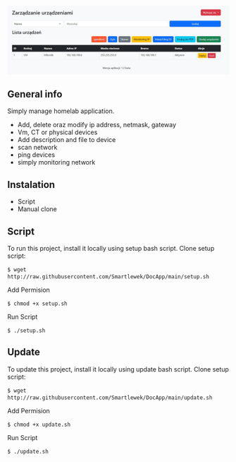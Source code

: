 ![My Image](https://github.com/Smartlewek/DocApp/blob/main/readme.jpg)
## General info
Simply manage homelab application.

* Add, delete oraz modify ip address, netmask, gateway
* Vm, CT or physical devices
* Add description and file to device
* scan network
* ping devices
* simply monitoring network 
  	
## Instalation
* Script
* Manual clone
	
## Script
To run this project, install it locally using setup bash script.
Clone setup script:
```
$ wget http://raw.githubusercontent.com/Smartlewek/DocApp/main/setup.sh
```
Add Permision
```
$ chmod +x setup.sh
```
Run Script 
```
$ ./setup.sh
```
## Update 
To update this project, install it locally using update bash script.
Clone setup script:
```
$ wget http://raw.githubusercontent.com/Smartlewek/DocApp/main/update.sh
```
Add Permision
```
$ chmod +x update.sh
```
Run Script 
```
$ ./update.sh
```
